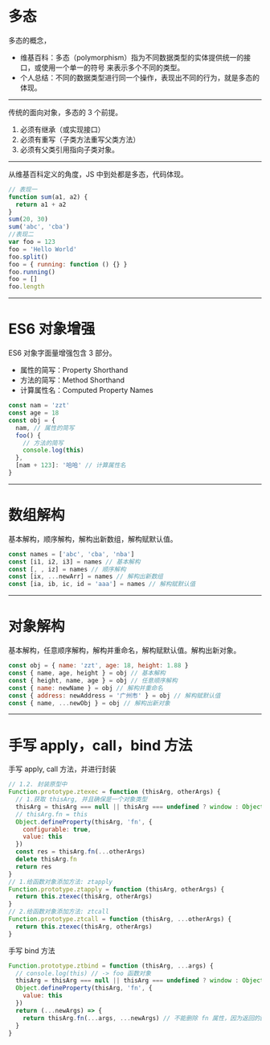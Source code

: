 # 多态

多态的概念，

- 维基百科：多态（polymorphism）指为不同数据类型的实体提供统一的接口，或使用一个单一的符号 来表示多个不同的类型。
- 个人总结：不同的数据类型进行同一个操作，表现出不同的行为，就是多态的体现。

---

传统的面向对象，多态的 3 个前提。

1.  必须有继承（或实现接口）
2.  必须有重写（子类方法重写父类方法）
3.  必须有父类引用指向子类对象。

---

从维基百科定义的角度，JS 中到处都是多态，代码体现。

```javascript
// 表现一
function sum(a1, a2) {
  return a1 + a2
}
sum(20, 30)
sum('abc', 'cba')
//表现二
var foo = 123
foo = 'Hello World'
foo.split()
foo = { running: function () {} }
foo.running()
foo = []
foo.length
```

---

# ES6 对象增强

ES6 对象字面量增强包含 3 部分。

- 属性的简写：Property Shorthand
- 方法的简写：Method Shorthand
- 计算属性名：Computed Property Names

```javascript
const nam = 'zzt'
const age = 18
const obj = {
  nam, // 属性的简写
  foo() {
    // 方法的简写
    console.log(this)
  },
  [nam + 123]: '哈哈' // 计算属性名
}
```

---

# 数组解构

基本解构，顺序解构，解构出新数组，解构赋默认值。

```javascript
const names = ['abc', 'cba', 'nba']
const [i1, i2, i3] = names // 基本解构
const [, , iz] = names // 顺序解构
const [ix, ...newArr] = names // 解构出新数组
const [ia, ib, ic, id = 'aaa'] = names // 解构赋默认值
```

---

# 对象解构

基本解构，任意顺序解构，解构并重命名，解构赋默认值。解构出新对象。

```javascript
const obj = { name: 'zzt', age: 18, height: 1.88 }
const { name, age, height } = obj // 基本解构
const { height, name, age } = obj // 任意顺序解构
const { name: newName } = obj // 解构并重命名
const { address: newAddress = '广州市' } = obj // 解构赋默认值
const { name, ...newObj } = obj // 解构出新对象
```

---

# 手写 apply，call，bind 方法

手写 apply, call 方法，并进行封装

```javascript
// 1.2. 封装原型中
Function.prototype.ztexec = function (thisArg, otherArgs) {
  // 1.获取 thisArg, 并且确保是一个对象类型
  thisArg = thisArg === null || thisArg === undefined ? window : Object(thisArg)
  // thisArg.fn = this
  Object.defineProperty(thisArg, 'fn', {
    configurable: true,
    value: this
  })
  const res = thisArg.fn(...otherArgs)
  delete thisArg.fn
  return res
}
// 1.给函数对象添加方法: ztapply
Function.prototype.ztapply = function (thisArg, otherArgs) {
  return this.ztexec(thisArg, otherArgs)
}
// 2.给函数对象添加方法: ztcall
Function.prototype.ztcall = function (thisArg, ...otherArgs) {
  return this.ztexec(thisArg, otherArgs)
}
```

手写 bind 方法

```javascript
Function.prototype.ztbind = function (thisArg, ...args) {
  // console.log(this) // -> foo 函数对象
  thisArg = thisArg === null || thisArg === undefined ? window : Object(thisArg)
  Object.defineProperty(thisArg, 'fn', {
    value: this
  })
  return (...newArgs) => {
    return thisArg.fn(...args, ...newArgs) // 不能删除 fn 属性，因为返回的函数可能还会被调用。
  }
}
```
